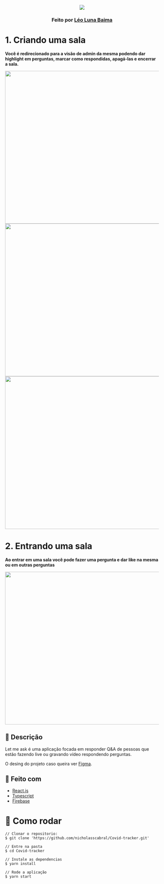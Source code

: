 <p align="center">
  <img src="https://cdn.discordapp.com/attachments/512774464962822152/880529781156892672/logo.png">
</p>

  ### <p align="center">Feito por <a href="https://www.linkedin.com/in/léo-luna-baima-0415b0183/" target="_blank">Léo Luna Baima</a></p> 


# 1. Criando uma sala 
<p><b>Você é redirecionado para a visão de admin da mesma podendo dar highlight em perguntas, marcar como respondidas, apagá-las e encerrar a sala.</b></p>
<p align="center">
  <img src="https://cdn.discordapp.com/attachments/512774464962822152/880523963925663764/1CreateRoom.gif" width="900" height="500"/>
  <img src="https://cdn.discordapp.com/attachments/512774464962822152/880523975854280734/2Admin.gif" width="900" height="500"/>
  <img src="https://cdn.discordapp.com/attachments/512774464962822152/880528002784571432/2021-08-26-16-02-38.gif" width="900" height="500"/>
</p>

# 2. Entrando uma sala
<p><b>Ao entrar em uma sala você pode fazer uma pergunta e dar like na mesma ou em outras perguntas</b></p>
<p align="center">
  <img src="https://cdn.discordapp.com/attachments/512774464962822152/880523984230305812/3User.gif" width="900" height="500"/>
</p>

## :pushpin: Descrição
<p>Let me ask é uma aplicação focada em responder Q&A de pessoas que estão fazendo live ou gravando vídeo respondendo perguntas.</p>
  <p>O desing do projeto caso queira ver <a href="https://www.figma.com/file/FrIBhZziGqyMZJ8mzV7es8/Letmeask?node-id=0%3A1">Figma</a>.</p>

## :construction_worker: Feito com
<ul>
    <li><a href="https://pt-br.reactjs.org/">React.js</a></li>
    <li><a href="https://www.typescriptlang.org">Typescript</a></li>
  <li><a href="https://firebase.google.com">Firebase</a></li>
</ul>

# :triangular_flag_on_post: Como rodar 

``` 
// Clonar o repositorio:
$ git clone 'https://github.com/nicholasscabral/Covid-tracker.git'

// Entre na pasta
$ cd Covid-tracker

// Instale as dependencias
$ yarn install

// Rode a aplicação
$ yarn start

```
